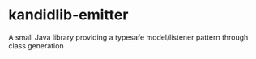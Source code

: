 kandidlib-emitter
=================

A small Java library providing a typesafe model/listener pattern through class generation
